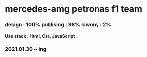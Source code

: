 ﻿# mercedes-amg petronas f1 team
<h3>design : 100% publising : 98% siwony : 2%</h3>
<h4>Use stack : Html, Css, JavaScript</h4>
<h3>2021.01.30 ~ ing</h3>
